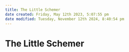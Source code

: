 ```yaml
---
title: The Little Schemer
date created: Friday, May 12th 2023, 5:07:55 pm
date modified: Tuesday, November 12th 2024, 8:40:54 pm
---
```


# The Little Schemer
